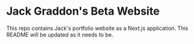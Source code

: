 # Jack Graddon's Beta Website
This repo contains Jack's portfolio website as a Next.js application. This README will be updated as it needs to be.